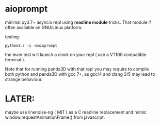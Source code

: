 # aioprompt

minimal py3.7+ asyncio repl using	**readline module** tricks. That module if often available on GNU/Linux platform.

testing:

```
python3.7 -i -maioprompt
```

the main test will launch a clock on your repl ( use a VT100 compatible terminal ).


Note that for running panda3D with that repl you may require to compile both python and panda3D with gcc 7+, as gcc/4 and clang 3/5 may lead to strange behaviour.


# LATER:
  maybe use linenoise-ng ( MIT ) as a C readline replacement and mimic window.requestAnimationFrame() from javascript.
